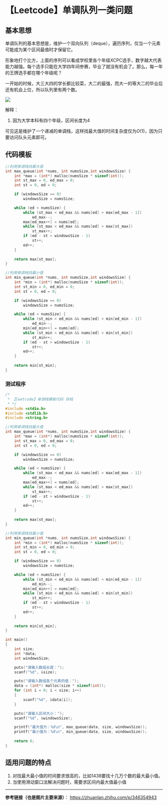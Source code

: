 # 【Leetcode】单调队列一类问题

## 基本思想

单调队列的基本思想是，维护一个双向队列（deque），遍历序列，仅当一个元素可能成为某个区间最值时才保留它。

形象地打个比方，上面的序列可以看成学校里各个年级XCPC选手，数字越大代表能力越强。每个选手只能在大学四年间参赛，毕业了就没有机会了。那么，每一年的王牌选手都在哪个年级呢？

一开始的时候，大三大四的学长都比较菜，大二的最强，而大一的等大二的毕业后还有机会上位，所以队列里有两个数。

![](https://pic3.zhimg.com/80/v2-eeda8e22e5931732675ab99754f93bce_720w.jpg)

解释：
1. 因为大学本科有四个年级，区间长度为4

可见这是维护了一个递减的单调栈，这样找最大值的时间复杂度仅为$O(1)$，因为只要访问队头元素即可。

## 代码模板

```c++
//利用单调栈找最大值
int max_queue(int *nums, int numsSize,int windowsSize) {
    int *max = (int*) malloc(numsSize * sizeof(int));
    int st_max = 0, ed_max = 0;
    int st = 0, ed = 0;

    if (windowsSize == 0)
        windowsSize = numsSize;

    while (ed < numsSize) {
        while (st_max < ed_max && nums[ed] > max[ed_max - 1])
            ed_max--;
        max[ed_max++] = nums[ed];
        while (st_max < ed_max && nums[ed] > max[st_max])
            st_max++;
        if (ed - st > windowsSize - 1)
            st++;
        ed++;
    }
    
    return max[st_max];
}

//利用单调栈找最小值
int min_queue(int *nums, int numsSize,int windowsSize) {
    int *min = (int*) malloc(numsSize * sizeof(int));
    int st_min = 0, ed_min = 0;
    int st = 0, ed = 0;

    if (windowsSize == 0)
        windowsSize = numsSize;

    while (ed < numsSize) {
        while (st_min < ed_min && nums[ed] < min[ed_min - 1])
            ed_min--;
        min[ed_min++] = nums[ed];
        while (st_min < ed_min && nums[ed] < min[st_min])
            st_min++;
        if (ed - st > windowsSize - 1)
            st++;
        ed++;
    }
    
    return min[st_min];
}
```

### 测试程序

```c++
/*
 * 【leetcode】单调栈模板代码 存档
 * */
#include <stdio.h>
#include <stdlib.h>
#include <string.h>

//利用单调栈找最大值
int max_queue(int *nums, int numsSize,int windowsSize) {
    int *max = (int*) malloc(numsSize * sizeof(int));
    int st_max = 0, ed_max = 0;
    int st = 0, ed = 0;

    if (windowsSize == 0)
        windowsSize = numsSize;

    while (ed < numsSize) {
        while (st_max < ed_max && nums[ed] > max[ed_max - 1])
            ed_max--;
        max[ed_max++] = nums[ed];
        while (st_max < ed_max && nums[ed] > max[st_max])
            st_max++;
        if (ed - st > windowsSize - 1)
            st++;
        ed++;
    }
    
    return max[st_max];
}

//利用单调栈找最小值
int min_queue(int *nums, int numsSize,int windowsSize) {
    int *min = (int*) malloc(numsSize * sizeof(int));
    int st_min = 0, ed_min = 0;
    int st = 0, ed = 0;

    if (windowsSize == 0)
        windowsSize = numsSize;

    while (ed < numsSize) {
        while (st_min < ed_min && nums[ed] < min[ed_min - 1])
            ed_min--;
        min[ed_min++] = nums[ed];
        while (st_min < ed_min && nums[ed] < min[st_min])
            st_min++;
        if (ed - st > windowsSize - 1)
            st++;
        ed++;
    }
    
    return min[st_min];
}

int main()
{
    int size;
    int *data;
    int windowsSize;

    puts("请输入数组长度：");
    scanf("%d", &size);

    puts("请输入数组各个元素的值：");
    data = (int*) malloc(size * sizeof(int));
    for (int i = 0; i < size; i++)
    {
        scanf("%d", &data[i]);
    }

    puts("请输入区间大小：");
    scanf("%d", &windowsSize);

    printf("最大值为：%d\n", max_queue(data, size, windowsSize));
    printf("最小值为：%d\n", min_queue(data, size, windowsSize));
    
    return 0;
}
```

## 适用问题的特点

1. 对找最大最小值的时间要求很高的，比如1438要找十几万个数的最大最小值。
2. 当使用滑动窗口法解决问题时，需要求区间内最大值最小值


---

**参考链接（也是图片主要来源）**：
https://zhuanlan.zhihu.com/p/346354943